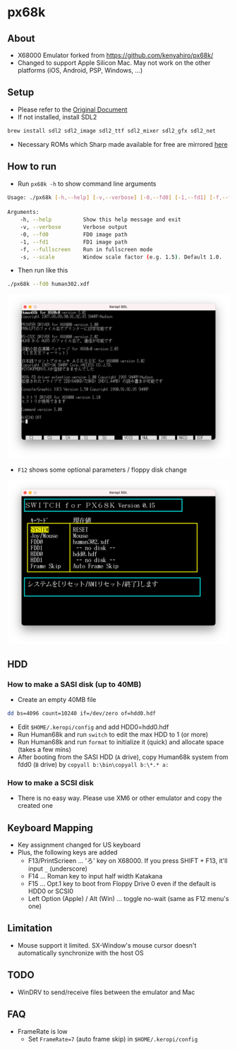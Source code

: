 # px68k

## About

* X68000 Emulator forked from <https://github.com/kenyahiro/px68k/>
* Changed to support Apple Silicon Mac. May not work on the other platforms (iOS, Android, PSP, Windows, ...)

## Setup

* Please refer to the [Original Document](./doc/kero_src.txt)
* If not installed, install SDL2

```bash
brew install sdl2 sdl2_image sdl2_ttf sdl2_mixer sdl2_gfx sdl2_net
```

* Necessary ROMs which Sharp made available for free are mirrored [here](http://retropc.net/x68000/software/sharp/)

## How to run

* Run `px68k -h` to show command line arguments

```sh
Usage: ./px68k [-h,--help] [-v,--verbose] [-0,--fd0] [-1,--fd1] [-f,--fullscreen] [-s,--scale]

Arguments:
    -h, --help          Show this help message and exit
    -v, --verbose       Verbose output
    -0, --fd0           FD0 image path
    -1, --fd1           FD1 image path
    -f, --fullscreen    Run in fullscreen mode
    -s, --scale         Window scale factor (e.g. 1.5). Default 1.0.
```

* Then run like this

```sh
./px68k --fd0 human302.xdf
```

![Human68K](./doc/Human68k.png)

* `F12` shows some optional parameters / floppy disk change

![F12](./doc/F12.png)

## HDD

### How to make a SASI disk (up to 40MB)

* Create an empty 40MB file

```sh
dd bs=4096 count=10240 if=/dev/zero of=hdd0.hdf
```

* Edit `$HOME/.keropi/config` and add HDD0=hdd0.hdf
* Run Human68k and run `switch` to edit the max HDD to 1 (or more)
* Run Human68k and run `format` to initialize it (quick) and allocate space (takes a few mins)
* After booting from the SASI HDD (`A` drive), copy Human68k system from fdd0 (`B` drive) by `copyall b:\bin\copyall b:\*.* a:`

### How to make a SCSI disk

* There is no easy way. Please use XM6 or other emulator and copy the created one

## Keyboard Mapping

* Key assignment changed for US keyboard
* Plus, the following keys are added
  * F13/PrintScrieen ... 'ろ' key on X68000. If you press SHIFT + F13, it'll input `_` (underscore)
  * F14 ... Roman key to input half width Katakana
  * F15 ... Opt.1 key to boot from Floppy Drive 0 even if the default is HDD0 or SCSI0
  * Left Option (Apple) / Alt (Win) ... toggle no-wait (same as F12 menu's one)

## Limitation

* Mouse support it limited. SX-Window's mouse cursor doesn't automatically synchronize with the host OS

## TODO

* WinDRV to send/receive files between the emulator and Mac

## FAQ

* FrameRate is low
  * Set `FrameRate=7` (auto frame skip) in  `$HOME/.keropi/config`
